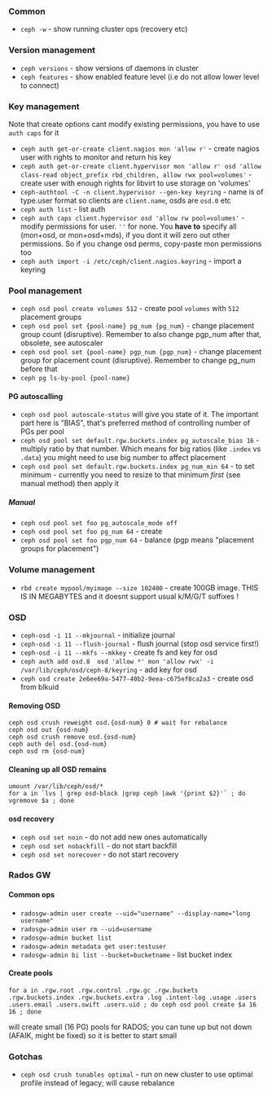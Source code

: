 ### Common

* `ceph -w` - show running cluster ops (recovery etc)




### Version management

* `ceph versions` - show versions of daemons in cluster
* `ceph features` - show enabled feature level (i.e do not allow lower level to connect)

### Key management

Note that create options cant modify existing permissions, you have to use `auth caps` for it

* `ceph auth get-or-create client.nagios mon 'allow r'` - create nagios user with rights to monitor and return his key
* `ceph auth get-or-create client.hypervisor mon 'allow r' osd 'allow class-read object_prefix rbd_children, allow rwx pool=volumes'` - create user with enough rights for libvirt to use storage on 'volumes'
* `ceph-authtool -C -n client.hypervisor --gen-key keyring` - name is of type.user format so clients are `client.name`, osds are `osd.0` etc
* `ceph auth list` - list auth
* `ceph auth caps client.hypervisor osd 'allow rw pool=volumes'` - modify permissions for user. `''` for none. You **have to** specify all (mon+osd, or mon+osd+mds), if you dont it will zero out other permissions. So if you change osd perms, copy-paste mon permissions too
* `ceph auth import -i /etc/ceph/client.nagios.keyring` - import a keyring

### Pool management

* `ceph osd pool create volumes 512` - create pool `volumes` with `512` placement groups
* `ceph osd pool set {pool-name} pg_num {pg_num}` - change placement group count (disruptive). Remember to also change pgp_num after that, obsolete, see autoscaler
* `ceph osd pool set {pool-name} pgp_num {pgp_num}` - change placement group for placement count (disruptive). Remember to change pg_num before that
* `ceph pg ls-by-pool {pool-name}`


#### PG autoscalling

* `ceph osd pool autoscale-status` will give you state of it. The important part here is "BIAS", that's preferred method of controlling number of PGs per pool
* `ceph osd pool set default.rgw.buckets.index pg_autoscale_bias 16`  - multiply ratio by that number. Which means for big ratios (like `.index` vs `.data`) you might need to use big number to affect placement
* `ceph osd pool set default.rgw.buckets.index pg_num_min 64` - to set minimum - currently you need to resize to that minimum *first* (see manual method) then apply it

##### Manual
* `ceph osd pool set foo pg_autoscale_mode off`
* `ceph osd pool set foo pg_num 64` - create
* `ceph osd pool set foo pgp_num 64` - balance (pgp means "placement groups for placement")





### Volume management

* `rbd create mypool/myimage --size 102400` - create 100GB image. THIS IS IN MEGABYTES and it doesnt support usual k/M/G/T suffixes
!


### OSD

* `ceph-osd -i 11 --mkjournal` - initialize journal
* `ceph-osd -i 11 --flush-journal` - flush journal (stop osd service first!)
* `ceph-osd -i 11 --mkfs --mkkey` - create fs and key for osd
* `ceph auth add osd.8  osd 'allow *' mon 'allow rwx' -i /var/lib/ceph/osd/ceph-8/keyring` - add key for osd
* `ceph osd create 2e6ee69a-5477-40b2-9eea-c675ef8ca2a3` - create osd from blkuid
#### Removing OSD

    ceph osd crush reweight osd.{osd-num} 0 # wait for rebalance
    ceph osd out {osd-num}
    ceph osd crush remove osd.{osd-num}
    ceph auth del osd.{osd-num}
    ceph osd rm {osd-num}

#### Cleaning up all OSD remains

    umount /var/lib/ceph/osd/*
    for a in `lvs | grep osd-block |grep ceph |awk '{print $2}'` ; do vgremove $a ; done

#### osd recovery

* `ceph osd set noin` - do not add new ones automatically
* `ceph osd set nobackfill` - do not start backfill
* `ceph osd set norecover` - do not start recovery

### Rados GW

#### Common ops

* `radosgw-admin user create --uid="username" --display-name="long username"`
* `radosgw-admin user rm --uid=username`
* `radosgw-admin bucket list`
* `radosgw-admin metadata get user:testuser`
* `radosgw-admin bi list --bucket=bucketname` - list bucket index

#### Create pools
`for a in .rgw.root .rgw.control .rgw.gc .rgw.buckets .rgw.buckets.index .rgw.buckets.extra .log .intent-log .usage .users .users.email .users.swift .users.uid ; do ceph osd pool create $a 16 16 ; done`

will create small (16 PG) pools for RADOS; you can tune up but not down (AFAIK, might be fixed) so it is better to start small

### Gotchas

* `ceph osd crush tunables optimal` - run on new cluster to use optimal profile instead of legacy; will cause rebalance
